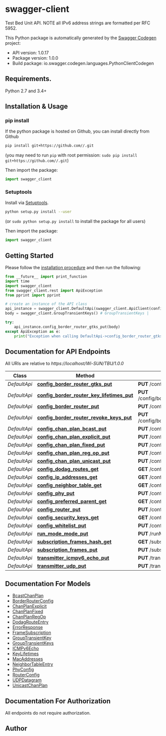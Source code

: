 # swagger-client
Test Bed Unit API. NOTE all IPv6 address strings are formatted per RFC 5952.

This Python package is automatically generated by the [Swagger Codegen](https://github.com/swagger-api/swagger-codegen) project:

- API version: 1.0.17
- Package version: 1.0.0
- Build package: io.swagger.codegen.languages.PythonClientCodegen

## Requirements.

Python 2.7 and 3.4+

## Installation & Usage
### pip install

If the python package is hosted on Github, you can install directly from Github

```sh
pip install git+https://github.com//.git
```
(you may need to run `pip` with root permission: `sudo pip install git+https://github.com//.git`)

Then import the package:
```python
import swagger_client 
```

### Setuptools

Install via [Setuptools](http://pypi.python.org/pypi/setuptools).

```sh
python setup.py install --user
```
(or `sudo python setup.py install` to install the package for all users)

Then import the package:
```python
import swagger_client
```

## Getting Started

Please follow the [installation procedure](#installation--usage) and then run the following:

```python
from __future__ import print_function
import time
import swagger_client
from swagger_client.rest import ApiException
from pprint import pprint

# create an instance of the API class
api_instance = swagger_client.DefaultApi(swagger_client.ApiClient(configuration))
body = swagger_client.GroupTransientKeys() # GroupTransientKeys | 

try:
    api_instance.config_border_router_gtks_put(body)
except ApiException as e:
    print("Exception when calling DefaultApi->config_border_router_gtks_put: %s\n" % e)

```

## Documentation for API Endpoints

All URIs are relative to *https://localhost/Wi-SUN/TBU/1.0.0*

Class | Method | HTTP request | Description
------------ | ------------- | ------------- | -------------
*DefaultApi* | [**config_border_router_gtks_put**](docs/DefaultApi.md#config_border_router_gtks_put) | **PUT** /config/borderRouter/gtks | 
*DefaultApi* | [**config_border_router_key_lifetimes_put**](docs/DefaultApi.md#config_border_router_key_lifetimes_put) | **PUT** /config/borderRouter/keyLifetimes | 
*DefaultApi* | [**config_border_router_put**](docs/DefaultApi.md#config_border_router_put) | **PUT** /config/borderRouter | 
*DefaultApi* | [**config_border_router_revoke_keys_put**](docs/DefaultApi.md#config_border_router_revoke_keys_put) | **PUT** /config/borderRouter/revokeKeys | 
*DefaultApi* | [**config_chan_plan_bcast_put**](docs/DefaultApi.md#config_chan_plan_bcast_put) | **PUT** /config/chanPlan/bcast | 
*DefaultApi* | [**config_chan_plan_explicit_put**](docs/DefaultApi.md#config_chan_plan_explicit_put) | **PUT** /config/chanPlan/explicit | 
*DefaultApi* | [**config_chan_plan_fixed_put**](docs/DefaultApi.md#config_chan_plan_fixed_put) | **PUT** /config/chanPlan/fixed | 
*DefaultApi* | [**config_chan_plan_reg_op_put**](docs/DefaultApi.md#config_chan_plan_reg_op_put) | **PUT** /config/chanPlan/regOp | 
*DefaultApi* | [**config_chan_plan_unicast_put**](docs/DefaultApi.md#config_chan_plan_unicast_put) | **PUT** /config/chanPlan/unicast | 
*DefaultApi* | [**config_dodag_routes_get**](docs/DefaultApi.md#config_dodag_routes_get) | **GET** /config/dodagRoutes | 
*DefaultApi* | [**config_ip_addresses_get**](docs/DefaultApi.md#config_ip_addresses_get) | **GET** /config/ipAddresses | 
*DefaultApi* | [**config_neighbor_table_get**](docs/DefaultApi.md#config_neighbor_table_get) | **GET** /config/neighborTable | 
*DefaultApi* | [**config_phy_put**](docs/DefaultApi.md#config_phy_put) | **PUT** /config/phy | 
*DefaultApi* | [**config_preferred_parent_get**](docs/DefaultApi.md#config_preferred_parent_get) | **GET** /config/preferredParent | 
*DefaultApi* | [**config_router_put**](docs/DefaultApi.md#config_router_put) | **PUT** /config/router | 
*DefaultApi* | [**config_security_keys_get**](docs/DefaultApi.md#config_security_keys_get) | **GET** /config/securityKeys | 
*DefaultApi* | [**config_whitelist_put**](docs/DefaultApi.md#config_whitelist_put) | **PUT** /config/whitelist | 
*DefaultApi* | [**run_mode_mode_put**](docs/DefaultApi.md#run_mode_mode_put) | **PUT** /runMode/{mode} | 
*DefaultApi* | [**subscription_frames_hash_get**](docs/DefaultApi.md#subscription_frames_hash_get) | **GET** /subscription/frames/hash | 
*DefaultApi* | [**subscription_frames_put**](docs/DefaultApi.md#subscription_frames_put) | **PUT** /subscription/frames | 
*DefaultApi* | [**transmitter_icmpv6_echo_put**](docs/DefaultApi.md#transmitter_icmpv6_echo_put) | **PUT** /transmitter/icmpv6Echo | 
*DefaultApi* | [**transmitter_udp_put**](docs/DefaultApi.md#transmitter_udp_put) | **PUT** /transmitter/udp | 


## Documentation For Models

 - [BcastChanPlan](docs/BcastChanPlan.md)
 - [BorderRouterConfig](docs/BorderRouterConfig.md)
 - [ChanPlanExplicit](docs/ChanPlanExplicit.md)
 - [ChanPlanFixed](docs/ChanPlanFixed.md)
 - [ChanPlanRegOp](docs/ChanPlanRegOp.md)
 - [DodagRouteEntry](docs/DodagRouteEntry.md)
 - [ErrorResponse](docs/ErrorResponse.md)
 - [FrameSubscription](docs/FrameSubscription.md)
 - [GroupTransientKey](docs/GroupTransientKey.md)
 - [GroupTransientKeys](docs/GroupTransientKeys.md)
 - [ICMPv6Echo](docs/ICMPv6Echo.md)
 - [KeyLifetimes](docs/KeyLifetimes.md)
 - [MacAddresses](docs/MacAddresses.md)
 - [NeighborTableEntry](docs/NeighborTableEntry.md)
 - [PhyConfig](docs/PhyConfig.md)
 - [RouterConfig](docs/RouterConfig.md)
 - [UDPDatagram](docs/UDPDatagram.md)
 - [UnicastChanPlan](docs/UnicastChanPlan.md)


## Documentation For Authorization

 All endpoints do not require authorization.


## Author



